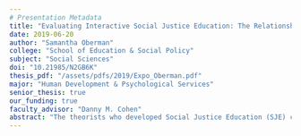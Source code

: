 ```yaml
---
# Presentation Metadata
title: "Evaluating Interactive Social Justice Education: The Relationship Between Responsive Fiction and Social Empathy"
date: 2019-06-20
author: "Samantha Oberman"
college: "School of Education & Social Policy"
subject: "Social Sciences"
doi: "10.21985/N2GB6K"
thesis_pdf: "/assets/pdfs/2019/Expo_Oberman.pdf"
major: "Human Development & Psychological Services"
senior_thesis: true
our_funding: true
faculty_advisor: "Danny M. Cohen"
abstract: "The theorists who developed Social Justice Education (SJE) claim that its goals are: to critically analyze how oppression operates on an individual, cultural, and institutional level, to harness empathy and respect for others, and, ultimately, to commit to working for lasting change. However, the literature lacks research on how to evaluate such programs. Social empathy—empathy that takes into account contextual understanding and social awareness—is associated with higher engagement in social action. I used a mixed method design to analyze the affect SJE has on participants. I analyzed Tomorrow, a social justice program on mental health in high school, by having participants take the Social Empathy Index (SEI) before and after the workshop. They then participated in a group interview. Participants were randomly assigned to facilitated or online versions of Tomorrow to assess the differences between the pedagogies. The coding scheme consisted of subscales of empathy, four dimensions of knowledge, and engagement established through grounded theory. Using a paired t-test between pre- and post- SEIs, a significant difference between social empathy after participating in Tomorrow was established. However, no difference was found between the online and facilitated conditions. Participants reported an understanding of new perspectives related to mental health and social justice. This study not only analyzes the strengths and weaknesses of Tomorrow but also proposes a novel and robust method for creating and evaluating SJE in the future."
---
```

